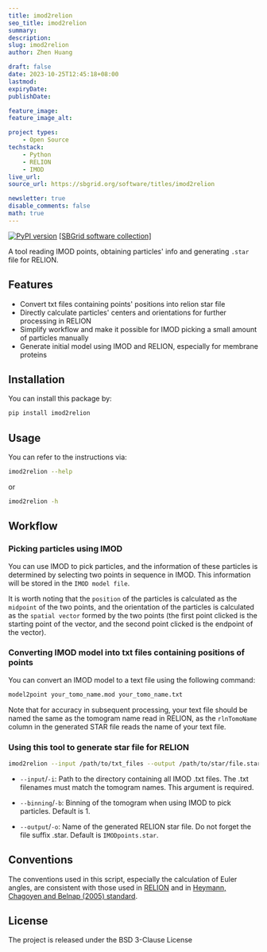 ```yaml
---
title: imod2relion
seo_title: imod2relion
summary: 
description: 
slug: imod2relion
author: Zhen Huang

draft: false
date: 2023-10-25T12:45:18+08:00
lastmod: 
expiryDate: 
publishDate: 

feature_image: 
feature_image_alt: 

project types: 
    - Open Source
techstack:
    - Python
    - RELION
    - IMOD
live_url: 
source_url: https://sbgrid.org/software/titles/imod2relion

newsletter: true
disable_comments: false
math: true
---
```


[![PyPI version](https://badge.fury.io/py/imod2relion.svg)](https://pypi.org/project/imod2relion/)    [[SBGrid software collection]](https://sbgrid.org/software/titles/imod2relion)

A tool reading IMOD points, obtaining particles' info and generating `.star` file for RELION.

## Features

- Convert txt files containing points' positions into relion star file
- Directly calculate particles' centers and orientations for further processing in RELION
- Simplify workflow and make it possible for IMOD picking a small amount of particles manually
- Generate initial model using IMOD and RELION, especially for membrane proteins

## Installation

You can install this package by:

```bash
pip install imod2relion
```

## Usage

You can refer to the instructions via:

```bash
imod2relion --help
```

or

```bash
imod2relion -h
```

## Workflow

### Picking particles using IMOD

You can use IMOD to pick particles, and the information of these particles is determined by selecting two points in sequence in IMOD. This information will be stored in the `IMOD model file`. 

It is worth noting that the `position` of the particles is calculated as the `midpoint` of the two points, and the orientation of the particles is calculated as the `spatial vector` formed by the two points (the first point clicked is the starting point of the vector, and the second point clicked is the endpoint of the vector).

### Converting IMOD model into txt files containing positions of points

You can convert an IMOD model to a text file using the following command:

```bash
model2point your_tomo_name.mod your_tomo_name.txt
```

Note that for accuracy in subsequent processing, your text file should be named the same as the tomogram name read in RELION, as the `rlnTomoName` column in the generated STAR file reads the name of your text file.

### Using this tool to generate star file for RELION

```bash
imod2relion --input /path/to/txt_files --output /path/to/star/file.star --binning bin_number
```

* `--input`/`-i`: Path to the directory containing all IMOD .txt files. The .txt filenames must match the tomogram names. This argument is required.

* `--binning`/`-b`: Binning of the tomogram when using IMOD to pick particles. Default is 1.

* `--output`/`-o`: Name of the generated RELION star file. Do not forget the file suffix .star. Default is `IMODpoints.star`.


## Conventions

The conventions used in this script, especially the calculation of Euler angles, are consistent with those used in [RELION](https://relion.readthedocs.io/en/release-3.1/Reference/Conventions.html) and in [Heymann, Chagoyen and Belnap (2005) standard](https://doi.org/10.1016/j.jsb.2005.06.001).

## License

The project is released under the BSD 3-Clause License
